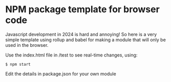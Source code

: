 # NPM package template for browser code #

Javascript development in 2024 is hard and annoying! So here is a very simple template using rollup and babel for making a module that will only be used in the browser.

Use the index.html file in /test to see real-time changes, using:

```shell
$ npm start
```

Edit the details in package.json for your own module